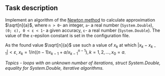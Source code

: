 ## Task description ##

Implement an algorithm of the [Newton method](https://en.wikipedia.org/wiki/Nth_root_algorithm) to calculate approximation $`\sqrt[n]{a}`$, where `n > 0`- an integer, `a`- a real number (`System.Double`), `(0; ε), 0 < ε < 1`- a given accuracy, `ε`- a real number (`System.Double`). The value of the `ε`-epsilon constant is set in the configuration file.

As the found value $`\sqrt[n]{a}`$ use such a value of $`x_k`$ at which $`|x_k-x_{k-1}|<ε`$, $`x_{k} = 1/n((n-1)x_{k-1}+a/x_{k-1}^{n-1}), k=1,2,..., x_0=a`$.   

*Topics -  loops with an unknown number of iterations, struct System.Double, equality for System.Double, iterative algorithms.*